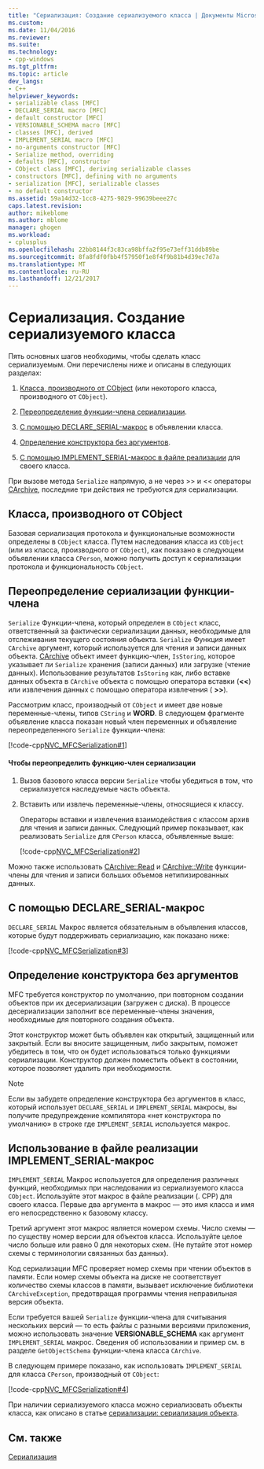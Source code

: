 ```yaml
---
title: "Сериализация: Создание сериализуемого класса | Документы Microsoft"
ms.custom: 
ms.date: 11/04/2016
ms.reviewer: 
ms.suite: 
ms.technology:
- cpp-windows
ms.tgt_pltfrm: 
ms.topic: article
dev_langs:
- C++
helpviewer_keywords:
- serializable class [MFC]
- DECLARE_SERIAL macro [MFC]
- default constructor [MFC]
- VERSIONABLE_SCHEMA macro [MFC]
- classes [MFC], derived
- IMPLEMENT_SERIAL macro [MFC]
- no-arguments constructor [MFC]
- Serialize method, overriding
- defaults [MFC], constructor
- CObject class [MFC], deriving serializable classes
- constructors [MFC], defining with no arguments
- serialization [MFC], serializable classes
- no default constructor
ms.assetid: 59a14d32-1cc8-4275-9829-99639beee27c
caps.latest.revision: 
author: mikeblome
ms.author: mblome
manager: ghogen
ms.workload:
- cplusplus
ms.openlocfilehash: 22bb8144f3c83ca98bffa2f95e73eff31ddb89be
ms.sourcegitcommit: 8fa8fdf0fbb4f57950f1e8f4f9b81b4d39ec7d7a
ms.translationtype: MT
ms.contentlocale: ru-RU
ms.lasthandoff: 12/21/2017
---
```

# <a name="serialization-making-a-serializable-class"></a>Сериализация. Создание сериализуемого класса
Пять основных шагов необходимы, чтобы сделать класс сериализуемым. Они перечислены ниже и описаны в следующих разделах:  
  
1.  [Класса, производного от CObject](#_core_deriving_your_class_from_cobject) (или некоторого класса, производного от `CObject`).  
  
2.  [Переопределение функции-члена сериализации](#_core_overriding_the_serialize_member_function).  
  
3.  [С помощью DECLARE_SERIAL-макрос](#_core_using_the_declare_serial_macro) в объявлении класса.  
  
4.  [Определение конструктора без аргументов](#_core_defining_a_constructor_with_no_arguments).  
  
5.  [С помощью IMPLEMENT_SERIAL-макрос в файле реализации](#_core_using_the_implement_serial_macro_in_the_implementation_file) для своего класса.  
  
 При вызове метода `Serialize` напрямую, а не через >> и << операторы [CArchive](../mfc/reference/carchive-class.md), последние три действия не требуются для сериализации.  
  
##  <a name="_core_deriving_your_class_from_cobject"></a>Класса, производного от CObject  
 Базовая сериализация протокола и функциональные возможности определены в `CObject` класса. Путем наследования класса из `CObject` (или из класса, производного от `CObject`), как показано в следующем объявлении класса `CPerson`, можно получить доступ к сериализации протокола и функциональность `CObject`.  
  
##  <a name="_core_overriding_the_serialize_member_function"></a>Переопределение сериализации функции-члена  
 `Serialize` Функции-члена, который определен в `CObject` класс, ответственный за фактически сериализации данных, необходимые для отслеживания текущего состояния объекта. `Serialize` Функция имеет `CArchive` аргумент, который используется для чтения и записи данных объекта. [CArchive](../mfc/reference/carchive-class.md) объект имеет функцию-член, `IsStoring`, которое указывает ли `Serialize` хранения (записи данных) или загрузке (чтение данных). Использование результатов `IsStoring` как, либо вставке данных объекта в `CArchive` объекта с помощью оператора вставки (**<\<**) или извлечения данных с помощью оператора извлечения ( **>>**).  
  
 Рассмотрим класс, производный от `CObject` и имеет две новые переменные-члены, типов `CString` и **WORD**. В следующем фрагменте объявление класса показан новый член переменных и объявление переопределенного `Serialize` функции-члена:  
  
 [!code-cpp[NVC_MFCSerialization#1](../mfc/codesnippet/cpp/serialization-making-a-serializable-class_1.h)]  
  
#### <a name="to-override-the-serialize-member-function"></a>Чтобы переопределить функцию-член сериализации  
  
1.  Вызов базового класса версии `Serialize` чтобы убедиться в том, что сериализуется наследуемые часть объекта.  
  
2.  Вставить или извлечь переменные-члены, относящиеся к классу.  
  
     Операторы вставки и извлечения взаимодействия с классом архив для чтения и записи данных. Следующий пример показывает, как реализовать `Serialize` для `CPerson` класса, объявленные выше:  
  
     [!code-cpp[NVC_MFCSerialization#2](../mfc/codesnippet/cpp/serialization-making-a-serializable-class_2.cpp)]  
  
 Можно также использовать [CArchive::Read](../mfc/reference/carchive-class.md#read) и [CArchive::Write](../mfc/reference/carchive-class.md#write) функции-члены для чтения и записи больших объемов нетипизированных данных.  
  
##  <a name="_core_using_the_declare_serial_macro"></a>С помощью DECLARE_SERIAL-макрос  
 `DECLARE_SERIAL` Макрос является обязательным в объявления классов, которые будут поддерживать сериализацию, как показано ниже:  
  
 [!code-cpp[NVC_MFCSerialization#3](../mfc/codesnippet/cpp/serialization-making-a-serializable-class_3.h)]  
  
##  <a name="_core_defining_a_constructor_with_no_arguments"></a>Определение конструктора без аргументов  
 MFC требуется конструктор по умолчанию, при повторном создании объектов при их десериализации (загружен с диска). В процессе десериализации заполнит все переменные-члены значения, необходимые для повторного создания объекта.  
  
 Этот конструктор может быть объявлен как открытый, защищенный или закрытый. Если вы вносите защищенным, либо закрытым, поможет убедитесь в том, что он будет использоваться только функциями сериализации. Конструктор должен поместить объект в состоянии, которое позволяет удалить при необходимости.  
  
> [!NOTE]
>  Если вы забудете определение конструктора без аргументов в класс, который использует `DECLARE_SERIAL` и `IMPLEMENT_SERIAL` макросы, вы получите предупреждение компилятора «нет конструктора по умолчанию» в строке где `IMPLEMENT_SERIAL` используется макрос.  
  
##  <a name="_core_using_the_implement_serial_macro_in_the_implementation_file"></a>Использование в файле реализации IMPLEMENT_SERIAL-макрос  
 `IMPLEMENT_SERIAL` Макрос используется для определения различных функций, необходимых при наследовании из сериализуемого класса `CObject`. Используйте этот макрос в файле реализации (. CPP) для своего класса. Первые два аргумента в макрос — это имя класса и имя его непосредственно к базовому классу.  
  
 Третий аргумент этот макрос является номером схемы. Число схемы — по существу номер версии для объектов класса. Используйте целое число больше или равно 0 для некоторых схем. (Не путайте этот номер схемы с терминологии связанных баз данных).  
  
 Код сериализации MFC проверяет номер схемы при чтении объектов в памяти. Если номер схемы объекта на диске не соответствует количество схемы классов в памяти, вызывает исключение библиотеки `CArchiveException`, предотвращая программы чтения неправильная версия объекта.  
  
 Если требуется вашей `Serialize` функции-члена для считывания нескольких версий — то есть файлы с разными версиями приложения, можно использовать значение **VERSIONABLE_SCHEMA** как аргумент `IMPLEMENT_SERIAL` макрос. Сведения об использовании и пример см. в разделе `GetObjectSchema` функции-члена класса `CArchive`.  
  
 В следующем примере показано, как использовать `IMPLEMENT_SERIAL` для класса `CPerson`, производный от `CObject`:  
  
 [!code-cpp[NVC_MFCSerialization#4](../mfc/codesnippet/cpp/serialization-making-a-serializable-class_4.cpp)]  
  
 При наличии сериализуемого класса можно сериализовать объекты класса, как описано в статье [сериализации: сериализация объекта](../mfc/serialization-serializing-an-object.md).  
  
## <a name="see-also"></a>См. также  
 [Сериализация](../mfc/serialization-in-mfc.md)

